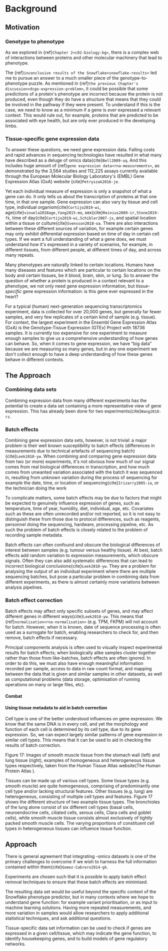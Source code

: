 # Background
[//]: # (TODO: Edit down: too long)
[//]: # (TODO: Write here: the basic idea - combined gene expression data set with as much meta data as possible: unaltered and with batch effect correction)
[//]: # (TODO: Add link to FILP)
[//]: # (TODO: cross ref to Ch3)
[//]: # (TODO: Rewrite: combine motivation and why 1 exp isn't enough: so much overlap!)
[//]: # (TODO: Make sure I have already mentioned "omics" - or put it in a margin)
[//]: # (TODO: Check: Have I mentioned EMBL before?)
[//]: # (TODO: Check: Have I mentioned pathways?)
[//]: # (TODO: Check: is simulated data set available?)
## Motivation

### Genotype to phenotype
As we explored in {ref}`Chapter 2<c02-biology-bg>`, there is a complex web of interactions between proteins and other molecular machinery that lead to phenotype. 

The {ref}`inconclusive results of the Snowflake<snowflake-results>` led me to pursue an answer to a much smaller piece of the genotype-to-phenotype puzzle. 
As mentioned in {ref}`the previous Chapter's discussion<dcgo-expression-problem>`, it could be possible that some predictions of a protein's phenotype are incorrect because the protein is not produced, even though they do have a structure that means that they could be involved in the pathway if they were present.
To understand if this is the case, we need to know as a minimum if a gene is *ever* expressed a relevant context. 
This would rule out, for example, proteins that are predicted to be associated with eye health, but are only ever produced in the developing limbs.

### Tissue-specific gene expression data
To answer these questions, we need gene expression data.
Falling costs and rapid advances in sequencing technologies have resulted in what many have described as a deluge of omics data{cite}`Bell2009-uq`. 
And this includes huge amount of {ref}`gene expression data<rna-measurements>`, as demonstrated by the 3,564 studies and 112,225 assays currently available through the European Molecular Biology Laboratory's (EMBL) Gene Expression Atlas (GxA) website {cite}`Petryszak2016-je`.

Yet each individual measure of expression is only a snapshot of what a gene can do. 
It only tells us about the transcription of proteins at that one time, in that one sample.
Gene expression can also vary by tissue and cell type, individual organism{cite}`Cortijo2019-wi`, age{cite}`vinuela2018age,Yang2015-mo`, sex{cite}`Reinius2009-ir,Stone2019-fk`, time of day{cite}`Cortijo2019-wi,Schibler2007-jx`, and spatial location within a tissue or culture{cite}`Svensson2018-oa`. 
There are also interactions between these different sources of variation, for example certain genes may only exhibit differential expression based on time of day in certain cell types.
If we want a full understanding of what a gene does, we must understand how it's expressed in a variety of scenarios, for example, in different tissues, from different people, at different times of day, and across many repeats. 

Many phenotypes are naturally linked to certain locations.
Humans have many diseases and features which are particular to certain locations on the body and certain tissues, be it blood, brain, skin, or lung.
So to answer the question of whether a protein is produced in a context relevant to a phenotype, we not only need gene expression information, but *tissue-specific* gene expression information: is this gene ever expressed in the heart?

For a typical (human) next-generation sequencing transcriptomics experiment, data is collected for over 20,000 genes, but generally far fewer samples, and very few replicates of a certain kind of sample (e.g. tissue). 
For context, the largest experiment in the Ensembl Gene Expression Atlas (GxA) is the Genotype-Tissue Expression (GTEx) Project with 18736 samples.
It is currently too expensive for one experiment to measure enough samples to give us a comprehensive understanding of how genes can behave.
So, when it comes to gene expression, we have “big data” because we are measuring so many genes, but in any one experiment we don't collect enough to have a deep understanding of how these genes behave in different contexts.

## The Approach
### Combining data sets
Combining expression data from many different experiments has the potential to create a data set containing a more representative view of gene expression. 
This has already been done for two experiments{cite}`Wang2018-rz`. 

### Batch effects
[//]: # (TODO: Check if batch effects are mentioned previously)
Combining gene expression data sets, however, is not trivial: a major problem is their well known susceptibility to batch effects (differences in measurements due to technical artefacts of sequencing batch) {cite}`Leek2010-yw`. 
When combining and comparing gene expression data from two (or more) experiments, it's not obvious how much of our signal comes from real biological differences in transcription, and how much comes from unwanted variation associated with the batch it was sequenced in, resulting from unknown variation during the process of sequencing for example the date, time, or location of sequencing{cite}`Irizarry2005-ie`, or the technician doing the work

To complicate matters, some batch effects may be due to factors that might be expected to genuinely influence expression of genes, such as temperature, time of year, humidity, diet, individual, age, etc.
Covariates such as these are often unrecorded and/or not reported, so it is not easy to distinguish these from those due to protocol differences, such as reagents, personnel doing the sequencing, hardware, processing pipeline, etc. 
As such the problem of batch effects is closely related to the problem of recording sample metadata. 

Batch effects can often confound and obscure the biological differences of interest between samples (e.g. tumour versus healthy tissue). 
At best, batch effects add random variation to expression measurements, which obscure signals. 
Often they can also add systematic differences that can lead to incorrect biological conclusions{cite}`Leek2010-yw`. 
They are a problem for analysing the output of an individual experiment where there are multiple sequencing batches, but pose a particular problem in combining data from different experiments, as there is almost certainly more variations between analysis pipelines.
 
### Batch effect correction
Batch effects may affect only specific subsets of genes, and may affect different genes in different ways{cite}`Leek2010-yw`. This means that {ref}`normalisation<rna-normalisation>` (e.g. TPM, FKPM) will not account for batch.
However, when it is known, date of sequence processing is often used as a surrogate for batch, enabling researchers to check for, and then remove, batch effects if necessary. 

Principal components analysis is often used to visually inspect experimental results for batch effects; when biologically alike samples cluster together rather than those from like-batches, batch effects are often ignored. 
In order to do this, we must also have enough meaningful information recorded per sample, access to data in raw count format, and mapping between the data that is given and similar samples in other datasets, as well as computational problems (data storage, optimisation of running operations on many or large files, etc). 

#### Combat
[//]: # (TODO: Explain ComBat here)


#### Using tissue metadata to aid in batch correction
[//]: # (TODO: Make sure I have mentioned transcriptome: do it in an aside if I haven't already)

Cell type is one of the better understood influences on gene expression. 
We know that the same DNA is in every cell, and yet the morphology and function of each cell is determined by its cell type, due to its gene expression. 
So, we can expect largely similar patterns of gene expression in similar cell types.
This means that it can be used to aid in checking the results of batch correction.

[//]: # (TODO: ADd in image, cite and cross-ref)
Figure 17:  Images of smooth muscle tissue from the stomach wall (left) and lung tissue (right), examples of homogeneous and heterogeneous tissue types respectively, taken from the Human Tissue Atlas website(The Human Protein Atlas ).

Tissues can be made up of various cell types. 
Some tissue types (e.g. smooth muscle) are quite homogeneous, comprising of predominantly one cell type and/or lacking structural features. 
Other tissues (e.g. lung) are heterogeneous, consisting of multiple cell types and features. Figure 17 shows the different structure of two example tissue types. 
The bronchioles of the lung alone consist of six different cell types (basal cells, neuroendocrine cells, ciliated cells, serous cells, Clara cells and goblet cells), while smooth muscle tissue consists almost exclusively of tightly packed smooth muscle cells. 
The varying proportions of constituent cell types in heterogeneous tissues can influence tissue function.

## Approach
There is general agreement that integrating -omics datasets is one of the primary challenges to overcome if we wish to harness the full information contained within them{cite}`Gomez-Cabrero2014-gk`. 

Experiments are chosen such that it is possible to apply batch effect removal techniques to ensure that these batch effects are minimised.

The resulting data set would be useful beyond the specific context of the Snowflake phenotype predictor, but in many contexts where we hope to understand gene function: for example variant prioritisation, or as input to machine learning solutions.
Having more repeated measurements, and more variation in samples would allow researchers to apply additional statistical techniques, and ask additional questions. 

Tissue-specific data set information can be used to check if genes are expressed in a given cell/tissue, which may indicate the gene function, to identify housekeeping genes, and to build models of gene regulatory networks. 

